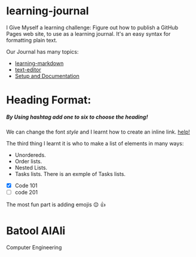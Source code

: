 # learning-journal
I Give Myself a learning challenge: Figure out how to publish a GitHub Pages web site, to use as a learning journal.
It's an easy syntax for formatting plain text. 

Our Journal has many topics:

* [learning-markdown](https://batoolalali.github.io/learning-journal/learning-markdown)
* [text-editor](https://batoolalali.github.io/learning-journal/text-editor)
* [Setup and Documentation](https://batoolalali.github.io/learning-journal/Read03)


# Heading Format:
##### By Using hashtag add one to six to choose the heading!
We can change the font *style* and I learnt how to create an inline link. [help!](https://help.github.com/en/github/writing-on-github/basic-writing-and-formatting-syntax#headings)

The third thing I learnt it is who to make a list of elements in many ways:
- Unordereds.
- Order lists.
- Nested Lists.
- Tasks lists.
There is an exmple of Tasks lists.
- [x] Code 101
- [ ] code 201

The most fun part is adding emojis :relieved: :thumbsup:


# Batool AlAli
Computer Engineering
